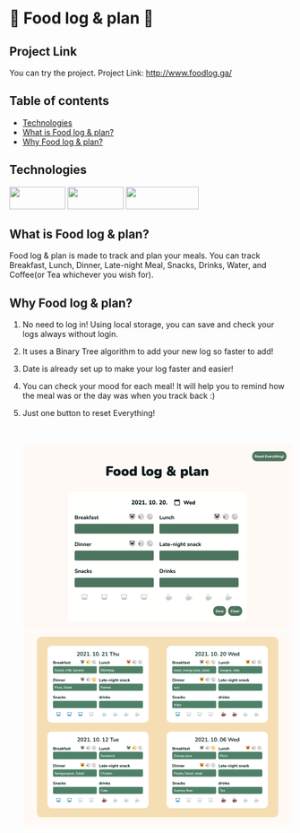 # :cookie: Food log & plan :green_salad:

## Project Link

You can try the project.
Project Link: <http://www.foodlog.ga/>

## Table of contents

- [Technologies](#technologies)
- [What is Food log & plan?](#What-is-Food-log-&-plan)
- [Why Food log & plan?](#Why-Food-log-&-plan)

## Technologies

<img src="https://img.shields.io/badge/HTML5-E34F26?style=for-the-badge&logo=html5&logoColor=white"  width="100" height="40"> <img src="https://img.shields.io/badge/CSS3-1572B6?style=for-the-badge&logo=css3&logoColor=white"  width="100" height="40"> <img src="https://img.shields.io/badge/JavaScript-323330?style=for-the-badge&logo=javascript&logoColor=F7DF1E"  width="130" height="40">

## What is Food log & plan?

Food log & plan is made to track and plan your meals.
You can track Breakfast, Lunch, Dinner, Late-night Meal, Snacks, Drinks, Water, and Coffee(or Tea whichever you wish for).

## Why Food log & plan?

1. No need to log in! Using local storage, you can save and check your logs always without login.
2. It uses a Binary Tree algorithm to add your new log so faster to add!
3. Date is already set up to make your log faster and easier!
4. You can check your mood for each meal! It will help you to remind how the meal was or the day was when you track back :)
5. Just one button to reset Everything!

   <br>
   <br>
   <img src="./src/createlog.png" width="500">
   <img src="./src/logs.png" width="500">
